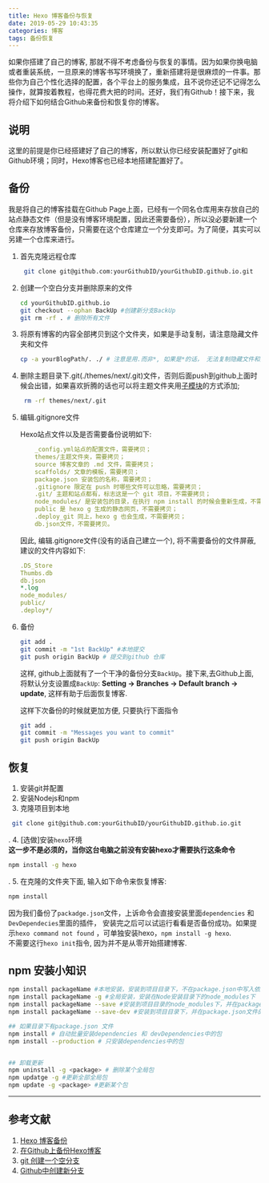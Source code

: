 ```yaml
---
title: Hexo 博客备份与恢复
date: 2019-05-29 10:43:35
categories: 博客
tags: 备份恢复
---
```

如果你搭建了自己的博客, 那就不得不考虑备份与恢复的事情。因为如果你换电脑或者重装系统，一旦原来的博客书写环境换了，重新搭建将是很麻烦的一件事。那些你为自己个性化选择的配置，各个平台上的服务集成，且不说你还记不记得怎么操作，就算按着教程，也得花费大把的时间。还好，我们有Github！接下来，我将介绍下如何结合Github来备份和恢复你的博客。  

## 说明

这里的前提是你已经搭建好了自己的博客，所以默认你已经安装配置好了git和Github环境；同时，Hexo博客也已经本地搭建配置好了。

## 备份  

我是将自己的博客挂载在Github Page上面，已经有一个同名仓库用来存放自己的站点静态文件（但是没有博客环境配置，因此还需要备份），所以没必要新建一个仓库来存放博客备份，只需要在这个仓库建立一个分支即可。为了简便，其实可以另建一个仓库来进行。

1. 首先克隆远程仓库

    ```bash
     git clone git@github.com:yourGithubID/yourGithubID.github.io.git
    ```

2. 创建一个空白分支并删除原来的文件  

     ```bash
     cd yourGithubID.github.io
     git checkout --ophan BackUp #创建新分支BackUp
     git rm -rf . # 删除所有文件
    ```

3. 将原有博客的内容全部拷贝到这个文件夹，如果是手动复制，请注意隐藏文件夹和文件  

    ```bash
    cp -a yourBlogPath/. ./ # 注意是用.而非*, 如果是*的话， 无法复制隐藏文件和文件夹
    ```

4. 删除主题目录下.git(./themes/next/.git)文件，否则后面push到github上面时候会出错，如果喜欢折腾的话也可以将主题文件夹用[子模块](https://git-scm.com/book/zh/v1/Git-%E5%B7%A5%E5%85%B7-%E5%AD%90%E6%A8%A1%E5%9D%97)的方式添加;

    ```bash
     rm -rf themes/next/.git
    ```

5. 编辑.gitignore文件  

    Hexo站点文件以及是否需要备份说明如下:

    ```yml
        _config.yml站点的配置文件，需要拷贝；
        themes/主题文件夹，需要拷贝；
        source 博客文章的 .md 文件，需要拷贝；
        scaffolds/ 文章的模板，需要拷贝；
        package.json 安装包的名称，需要拷贝；
        .gitignore 限定在 push 时哪些文件可以忽略，需要拷贝；
        .git/ 主题和站点都有，标志这是一个 git 项目，不需要拷贝；
        node_modules/ 是安装包的目录，在执行 npm install 的时候会重新生成，不需要拷贝；
        public 是 hexo g 生成的静态网页，不需要拷贝；
        .deploy_git 同上，hexo g 也会生成，不需要拷贝；
        db.json文件，不需要拷贝。
    ```

    因此, 编辑.gitignore文件(没有的话自己建立一个), 将不需要备份的文件屏蔽, 建议的文件内容如下:  

    ```yml
    .DS_Store
    Thumbs.db
    db.json
    *.log
    node_modules/
    public/
    .deploy*/
    ```

6. 备份

    ``` bash
    git add .
    git commit -m "1st BackUp" #本地提交
    git push origin BackUp # 提交到github 仓库
    ```

    这样, github上面就有了一个干净的备份分支`BackUp`。接下来,去Github上面, 将默认分支设置成`BackUp`: **Setting -> Branches -> Default branch -> update**, 这样有助于后面恢复博客.  

    这样下次备份的时候就更加方便, 只要执行下面指令

    ```bash
    git add .
    git commit -m "Messages you want to commit"
    git push origin BackUp
    ```

## 恢复  

1. 安装git并配置  
2. 安装Nodejs和npm
3. 克隆项目到本地

```bash
 git clone git@github.com:yourGithubID/yourGithubID.github.io.git
```

.
4. [选做]安装`hexo`环境  
**这一步不是必须的，当你这台电脑之前没有安装hexo才需要执行这条命令**  

```bash
npm install -g hexo  
```

.
5. 在克隆的文件夹下面, 输入如下命令来恢复博客:  

```bash
npm install
```

因为我们备份了`packadge.json`文件，上诉命令会直接安装里面`dependencies` 和`DevDependecies`里面的插件， 安装完之后可以试运行看看是否备份成功。如果提示`hexo command not found` ，可单独安装hexo，`npm install -g hexo`.  
不需要这行`hexo init`指令, 因为并不是从零开始搭建博客.

## npm 安装小知识

```bash
npm install packageName #本地安装，安装到项目目录下，不在package.json中写入依赖
npm install packageName -g #全局安装，安装在Node安装目录下的node_modules下
npm install packageName --save #安装到项目目录的node_modules下，并在package.json文件的dependencies中写入依赖，简写为-S
npm install packageName --save-dev #安装到项目目录下，并在package.json文件的devDependencies中写入依赖，简写为-D

## 如果目录下有package.json 文件
npm install # 自动批量安装dependencies 和 devDependencies中的包
npm install --production # 只安装dependencies中的包


## 卸载更新
npm uninstall -g <package> # 删除某个全局包
npm updatge -g #更新全部全局包
npm update -g <package> #更新某个包  
```

---

## 参考文献

1. [Hexo 博客备份](https://blog.itswincer.com/posts/7efd2818/)  
2. [在Github上备份Hexo博客](https://lrscy.github.io/2018/01/26/Hexo-Github-Backup/)  
3. [git 创建一个空分支](https://blog.csdn.net/zs634134578/article/details/9183705)
4. [Github中创建新分支](https://blog.csdn.net/top_code/article/details/51931916)
